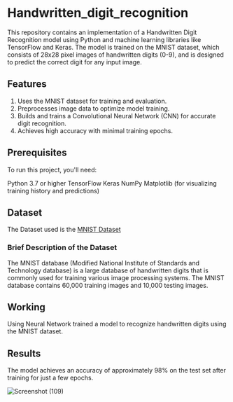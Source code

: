 # Handwritten_digit_recognition

This repository contains an implementation of a Handwritten Digit Recognition model using Python and machine learning libraries like TensorFlow and Keras. The model is trained on the MNIST dataset, which consists of 28x28 pixel images of handwritten digits (0-9), and is designed to predict the correct digit for any input image.

## Features 
1. Uses the MNIST dataset for training and evaluation.
2. Preprocesses image data to optimize model training.
3. Builds and trains a Convolutional Neural Network (CNN) for accurate digit recognition.
4. Achieves high accuracy with minimal training epochs.

## Prerequisites
To run this project, you'll need:

Python 3.7 or higher
TensorFlow
Keras
NumPy
Matplotlib (for visualizing training history and predictions)

## Dataset
The Dataset used is the <a href='http://yann.lecun.com/exdb/mnist/'>MNIST Dataset</a>

### Brief Description of the Dataset
The MNIST database (Modified National Institute of Standards and Technology database) is a large database of handwritten digits that is commonly used for training various image processing systems.
The MNIST database contains 60,000 training images and 10,000 testing images.

## Working
Using Neural Network trained a model to recognize handwritten digits using the MNIST dataset.

## Results
The model achieves an accuracy of approximately 98% on the test set after training for just a few epochs.

![Screenshot (109)](https://user-images.githubusercontent.com/57758789/164933619-2bc12dd2-a5cc-4dcc-9482-7504a904ff4b.png)
